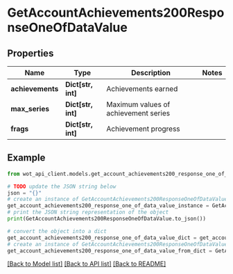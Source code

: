 # GetAccountAchievements200ResponseOneOfDataValue


## Properties

Name | Type | Description | Notes
------------ | ------------- | ------------- | -------------
**achievements** | **Dict[str, int]** | Achievements earned | 
**max_series** | **Dict[str, int]** | Maximum values of achievement series | 
**frags** | **Dict[str, int]** | Achievement progress | 

## Example

```python
from wot_api_client.models.get_account_achievements200_response_one_of_data_value import GetAccountAchievements200ResponseOneOfDataValue

# TODO update the JSON string below
json = "{}"
# create an instance of GetAccountAchievements200ResponseOneOfDataValue from a JSON string
get_account_achievements200_response_one_of_data_value_instance = GetAccountAchievements200ResponseOneOfDataValue.from_json(json)
# print the JSON string representation of the object
print(GetAccountAchievements200ResponseOneOfDataValue.to_json())

# convert the object into a dict
get_account_achievements200_response_one_of_data_value_dict = get_account_achievements200_response_one_of_data_value_instance.to_dict()
# create an instance of GetAccountAchievements200ResponseOneOfDataValue from a dict
get_account_achievements200_response_one_of_data_value_from_dict = GetAccountAchievements200ResponseOneOfDataValue.from_dict(get_account_achievements200_response_one_of_data_value_dict)
```
[[Back to Model list]](../README.md#documentation-for-models) [[Back to API list]](../README.md#documentation-for-api-endpoints) [[Back to README]](../README.md)


